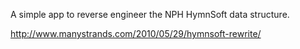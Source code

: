 A simple app to reverse engineer the NPH HymnSoft data structure.

http://www.manystrands.com/2010/05/29/hymnsoft-rewrite/